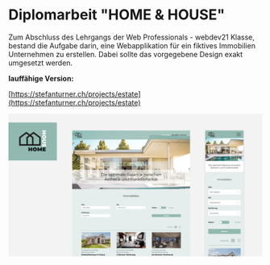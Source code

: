 Diplomarbeit "HOME & HOUSE"
===========================

Zum Abschluss des Lehrgangs der Web Professionals - webdev21 Klasse, bestand die Aufgabe darin, eine Webapplikation für ein
fiktives Immobilien Unternehmen zu erstellen. Dabei sollte das vorgegebene Design exakt umgesetzt werden.

**lauffähige Version:**   

[https://stefanturner.ch/projects/estate](https://stefanturner.ch/projects/estate)

![Screenshots der Arbeit](https://github.com/stetu281/home-and-house/blob/main/src/img/screenshots/screenshots.jpg)